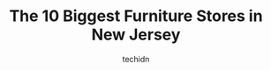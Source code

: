 ---
layout: ampstory
image: https://i0.wp.com/paketmu.com/wp-content/uploads/2023/06/lazzoni-furniture-paramus-0-in-new-jersey-1686366446.jpeg?resize=640,853
author: techidn
featured: false
description: Explore the diverse Furniture Store scene in New Jersey, home to an incredible selection of 10 establishments catering to every taste. Whether youre in search of iconic favorites or undisco
title: The 10 Biggest Furniture Stores in New Jersey
cover:
   title: The 10 Biggest Furniture Stores in New Jersey
   subtitle: RICKPATE
   background: https://paketmu.com/wp-content/uploads/2023/06/lazzoni-furniture-paramus-0-in-new-jersey-1686366446.jpeg

pages: 
 - layout: thirds
   top: <h1>#1 Bobs Discount Furniture and Mattress Store</h1>
   bottom: "<p>Our overall experience at Bobs at Union was great. Jamar, one of the associates there greeted us when we arrived and helped my partner and I throughout the process of buy</p>"
   background: https://paketmu.com/wp-content/uploads/2023/06/lazzoni-furniture-paramus-1-in-new-jersey-1686366447.jpeg
   backgroundblur: true
 - layout: thirds
   top: <h1>#2 Ashley Store</h1>
   bottom: "<p>This store is located in a prime shopping location and has a competitor furniture store so close to it. We got here as we werent happy with the delivery delay quoted t</p>"
   background: https://paketmu.com/wp-content/uploads/2023/06/lazzoni-furniture-paramus-2-in-new-jersey-1686366448.jpeg
   cta:
      link: https://paketmu.com/the-10-biggest-furniture-stores-in-new-jersey/
      text: The 10 Biggest Furniture Stores in New Jersey
 - layout: thirds
   top: <h1>#3 Jarons Furniture Outlet- Bordentown</h1>
   bottom: "<p>We were in the market for a couch to put in our new house. The staff helped us look over all our options and helped us pick out the layout of the couch that would work be</p>"
   background: https://paketmu.com/wp-content/uploads/2023/06/lazzoni-furniture-paramus-3-in-new-jersey-1686366449.jpeg
   cta:
      link: https://paketmu.com/the-10-biggest-furniture-stores-in-new-jersey/
      text: The 10 Biggest Furniture Stores in New Jersey
 - layout: thirds
   top: <h1>#4 Value City Furniture</h1>
   bottom: "<p>45 6th St, East Brunswick, NJ 08816, United States</p>"
   background: https://images.unsplash.com/photo-1536745287225-21d689278fd1?ixlib=rb-4.0.3&ixid=MnwxMjA3fDB8MHxwaG90by1wYWdlfHx8fGVufDB8fHx8&auto=format&fit=crop&w=640&h=853&q=80
   cta:
      link: https://paketmu.com/the-10-biggest-furniture-stores-in-new-jersey/
      text: The 10 Biggest Furniture Stores in New Jersey
 - layout: thirds
   top: <h1>#5 Raymour & Flanigan Furniture and Mattress Store</h1>
   bottom: "<p>440 NJ-440, Jersey City, NJ 07305, United States</p>"
   background: https://images.unsplash.com/photo-1602536052359-ef94c21c5948?ixlib=rb-4.0.3&ixid=MnwxMjA3fDB8MHxwaG90by1wYWdlfHx8fGVufDB8fHx8&auto=format&fit=crop&w=640&h=853&q=80
   cta:
      link: https://paketmu.com/the-10-biggest-furniture-stores-in-new-jersey/
      text: The 10 Biggest Furniture Stores in New Jersey
 - layout: thirds
   top: <h1>#6 Value City Furniture</h1>
   bottom: "<p>949 NJ-37, Toms River, NJ 08755, United States</p>"
   background: https://images.unsplash.com/photo-1531169509526-f8f1fdaa4a67?ixlib=rb-4.0.3&ixid=MnwxMjA3fDB8MHxwaG90by1wYWdlfHx8fGVufDB8fHx8&auto=format&fit=crop&w=640&h=853&q=80
   cta:
      link: https://paketmu.com/the-10-biggest-furniture-stores-in-new-jersey/
      text: The 10 Biggest Furniture Stores in New Jersey
 - layout: thirds
   top: <h1>#7 Global Furniture</h1>
   bottom: "<p>180 NJ-17, Paramus, NJ 07652, United States</p>"
   background: https://images.unsplash.com/photo-1561679660-d00ee1e0dc8e?ixlib=rb-4.0.3&ixid=MnwxMjA3fDB8MHxwaG90by1wYWdlfHx8fGVufDB8fHx8&auto=format&fit=crop&w=640&h=853&q=80
   cta:
      link: https://paketmu.com/the-10-biggest-furniture-stores-in-new-jersey/
      text: The 10 Biggest Furniture Stores in New Jersey
 - layout: thirds
   middle: Continue reading...
   background: https://images.unsplash.com/photo-1608411404720-c8f0417bcdba?ixlib=rb-4.0.3&ixid=MnwxMjA3fDB8MHxwaG90by1wYWdlfHx8fGVufDB8fHx8&auto=format&fit=crop&w=640&h=853&q=80
   cta:
      link: https://paketmu.com/the-10-biggest-furniture-stores-in-new-jersey/
      text: The 10 Biggest Furniture Stores in New Jersey
      
---